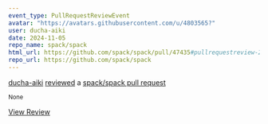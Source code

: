 ```yaml
---
event_type: PullRequestReviewEvent
avatar: "https://avatars.githubusercontent.com/u/4803565?"
user: ducha-aiki
date: 2024-11-05
repo_name: spack/spack
html_url: https://github.com/spack/spack/pull/47435#pullrequestreview-2415723814
repo_url: https://github.com/spack/spack
---
```


<a href='https://github.com/ducha-aiki' target='_blank'>ducha-aiki</a> <a href='https://github.com/spack/spack/pull/47435#pullrequestreview-2415723814' target='_blank'>reviewed</a> a <a href='https://github.com/spack/spack/pull/47435' target='_blank'>spack/spack pull request</a>

<small>None</small>

<a href='https://github.com/spack/spack/pull/47435#pullrequestreview-2415723814' target='_blank'>View Review</a>
